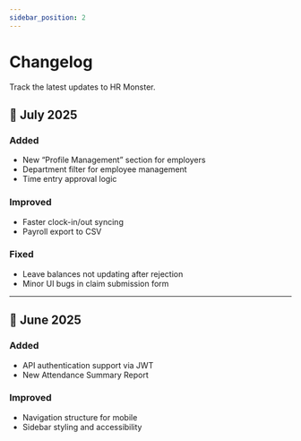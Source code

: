 ```yaml
---
sidebar_position: 2
---
```


# Changelog

Track the latest updates to HR Monster.

## 📅 July 2025

### Added
- New “Profile Management” section for employers
- Department filter for employee management
- Time entry approval logic

### Improved
- Faster clock-in/out syncing
- Payroll export to CSV

### Fixed
- Leave balances not updating after rejection
- Minor UI bugs in claim submission form

---

## 📅 June 2025

### Added
- API authentication support via JWT
- New Attendance Summary Report

### Improved
- Navigation structure for mobile
- Sidebar styling and accessibility
